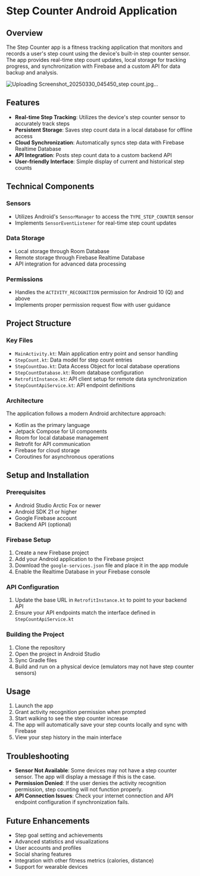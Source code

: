 # Step Counter Android Application

## Overview
The Step Counter app is a fitness tracking application that monitors and records a user's step count using the device's built-in step counter sensor. The app provides real-time step count updates, local storage for tracking progress, and synchronization with Firebase and a custom API for data backup and analysis.

![Uploading Screenshot_20250330_045450_step count.jpg…]()


## Features
- **Real-time Step Tracking**: Utilizes the device's step counter sensor to accurately track steps
- **Persistent Storage**: Saves step count data in a local database for offline access
- **Cloud Synchronization**: Automatically syncs step data with Firebase Realtime Database
- **API Integration**: Posts step count data to a custom backend API
- **User-friendly Interface**: Simple display of current and historical step counts

## Technical Components

### Sensors
- Utilizes Android's `SensorManager` to access the `TYPE_STEP_COUNTER` sensor
- Implements `SensorEventListener` for real-time step count updates

### Data Storage
- Local storage through Room Database
- Remote storage through Firebase Realtime Database
- API integration for advanced data processing

### Permissions
- Handles the `ACTIVITY_RECOGNITION` permission for Android 10 (Q) and above
- Implements proper permission request flow with user guidance

## Project Structure

### Key Files
- `MainActivity.kt`: Main application entry point and sensor handling
- `StepCount.kt`: Data model for step count entries
- `StepCountDao.kt`: Data Access Object for local database operations
- `StepCountDatabase.kt`: Room database configuration
- `RetrofitInstance.kt`: API client setup for remote data synchronization
- `StepCountApiService.kt`: API endpoint definitions

### Architecture
The application follows a modern Android architecture approach:
- Kotlin as the primary language
- Jetpack Compose for UI components
- Room for local database management
- Retrofit for API communication
- Firebase for cloud storage
- Coroutines for asynchronous operations

## Setup and Installation

### Prerequisites
- Android Studio Arctic Fox or newer
- Android SDK 21 or higher
- Google Firebase account
- Backend API (optional)

### Firebase Setup
1. Create a new Firebase project
2. Add your Android application to the Firebase project
3. Download the `google-services.json` file and place it in the app module
4. Enable the Realtime Database in your Firebase console

### API Configuration
1. Update the base URL in `RetrofitInstance.kt` to point to your backend API
2. Ensure your API endpoints match the interface defined in `StepCountApiService.kt`

### Building the Project
1. Clone the repository
2. Open the project in Android Studio
3. Sync Gradle files
4. Build and run on a physical device (emulators may not have step counter sensors)

## Usage
1. Launch the app
2. Grant activity recognition permission when prompted
3. Start walking to see the step counter increase
4. The app will automatically save your step counts locally and sync with Firebase
5. View your step history in the main interface

## Troubleshooting
- **Sensor Not Available**: Some devices may not have a step counter sensor. The app will display a message if this is the case.
- **Permission Denied**: If the user denies the activity recognition permission, step counting will not function properly.
- **API Connection Issues**: Check your internet connection and API endpoint configuration if synchronization fails.

## Future Enhancements
- Step goal setting and achievements
- Advanced statistics and visualizations
- User accounts and profiles
- Social sharing features
- Integration with other fitness metrics (calories, distance)
- Support for wearable devices
